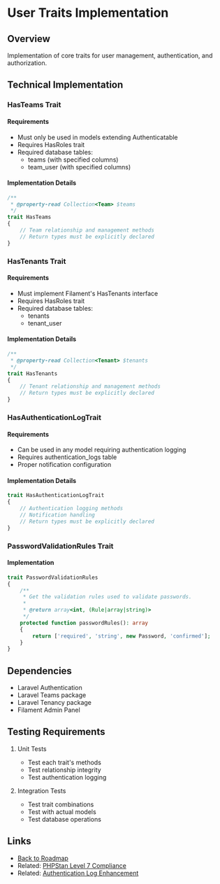 # User Traits Implementation

## Overview
Implementation of core traits for user management, authentication, and authorization.

## Technical Implementation

### HasTeams Trait
#### Requirements
- Must only be used in models extending Authenticatable
- Requires HasRoles trait
- Required database tables:
  - teams (with specified columns)
  - team_user (with specified columns)

#### Implementation Details
```php
/**
 * @property-read Collection<Team> $teams
 */
trait HasTeams
{
    // Team relationship and management methods
    // Return types must be explicitly declared
}
```

### HasTenants Trait
#### Requirements
- Must implement Filament's HasTenants interface
- Requires HasRoles trait
- Required database tables:
  - tenants
  - tenant_user

#### Implementation Details
```php
/**
 * @property-read Collection<Tenant> $tenants
 */
trait HasTenants
{
    // Tenant relationship and management methods
    // Return types must be explicitly declared
}
```

### HasAuthenticationLogTrait
#### Requirements
- Can be used in any model requiring authentication logging
- Requires authentication_logs table
- Proper notification configuration

#### Implementation Details
```php
trait HasAuthenticationLogTrait
{
    // Authentication logging methods
    // Notification handling
    // Return types must be explicitly declared
}
```

### PasswordValidationRules Trait
#### Implementation
```php
trait PasswordValidationRules
{
    /**
     * Get the validation rules used to validate passwords.
     *
     * @return array<int, (Rule|array|string)>
     */
    protected function passwordRules(): array
    {
        return ['required', 'string', new Password, 'confirmed'];
    }
}
```

## Dependencies
- Laravel Authentication
- Laravel Teams package
- Laravel Tenancy package
- Filament Admin Panel

## Testing Requirements
1. Unit Tests
   - Test each trait's methods
   - Test relationship integrity
   - Test authentication logging

2. Integration Tests
   - Test trait combinations
   - Test with actual models
   - Test database operations

## Links
- [Back to Roadmap](../../docs/roadmap.md)
- Related: [PHPStan Level 7 Compliance](./phpstan-level7-compliance.md)
- Related: [Authentication Log Enhancement](./auth-log-enhancement.md)
